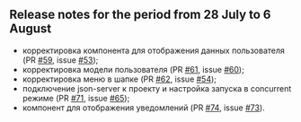 ## Release notes for the period from 28 July to 6 August

- корректировка компонента для отображения данных пользователя (PR [#59](https://github.com/vierim/YaPomogayu-frontend/pull/59), issue [#53](https://github.com/vierim/YaPomogayu-frontend/issues/53));
- корректировка модели пользователя (PR [#61](https://github.com/vierim/YaPomogayu-frontend/pull/61), issue [#60](https://github.com/vierim/YaPomogayu-frontend/issues/60));
- корректировка меню в шапке (PR [#62](https://github.com/vierim/YaPomogayu-frontend/pull/62), issue [#54](https://github.com/vierim/YaPomogayu-frontend/issues/54));
- подключение json-server к проекту и настройка запуска в concurrent режиме (PR [#71](https://github.com/vierim/YaPomogayu-frontend/pull/71), issue [#65](https://github.com/vierim/YaPomogayu-frontend/issues/65));
- компонент для отображения уведомлений (PR [#74](https://github.com/vierim/YaPomogayu-frontend/pull/74), issue [#73](https://github.com/vierim/YaPomogayu-frontend/issues/73)).
